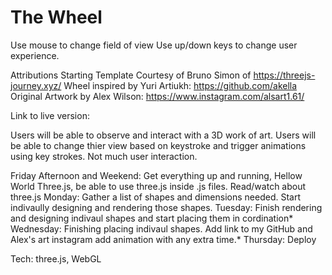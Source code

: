 # The Wheel

Use mouse to change field of view
Use up/down keys to change user experience. 



Attributions
Starting Template Courtesy of Bruno Simon of https://threejs-journey.xyz/
Wheel inspired by Yuri Artiukh: https://github.com/akella
Original Artwork by Alex Wilson: https://www.instagram.com/alsart1.61/



Link to live version:

Users will be able to observe and interact with a 3D work of art. Users will be able to change thier view based on keystroke and trigger animations using key strokes. Not much user interaction.

Friday Afternoon and Weekend: Get everything up and running, Hellow World Three.js, be able to use three.js inside .js files. Read/watch about three.js Monday: Gather a list of shapes and dimensions needed. Start indivaully designing and rendering those shapes. Tuesday: Finish rendering and designing indivaul shapes and start placing them in cordination* Wednesday: Finishing placing indivaul shapes. Add link to my GitHub and Alex's art instagram add animation with any extra time.* Thursday: Deploy

Tech: three.js, WebGL 
